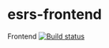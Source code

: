 # esrs-frontend
Frontend [![Build status](https://build.appcenter.ms/v0.1/apps/412c2541-652c-4bdf-b899-19375fe49e83/branches/master/badge)](https://appcenter.ms)
